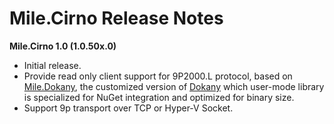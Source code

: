 ﻿# Mile.Cirno Release Notes

**Mile.Cirno 1.0 (1.0.50x.0)**

- Initial release.
- Provide read only client support for 9P2000.L protocol, based on
  [Mile.Dokany](https://github.com/ProjectMile/Mile.Dokany), the customized
  version of [Dokany](https://github.com/dokan-dev/dokany) which user-mode
  library is specialized for NuGet integration and optimized for binary size.
- Support 9p transport over TCP or Hyper-V Socket.
